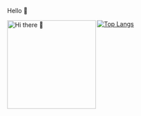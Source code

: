 
Hello 👋

<img src="https://user-images.githubusercontent.com/77352069/145713326-e33d170b-de4d-4fa2-a227-fa748ede7ac1.jpeg" alt="Hi there 👋" align="left" height="205px">

[![Top Langs](https://github-readme-stats.vercel.app/api/top-langs/?username=dhruv-solanki2001&theme=radical)](https://github.com/dhruv-solanki2001/github-readme-stats)



<!-- dark, radical, merko, gruvbox, tokyonight, onedark, cobalt, synthwave, highcontrast, dracula -->

<!-- 
**dhruv-solanki2001/dhruv-solanki2001** is a ✨ _special_ ✨ repository because its `README.md` (this file) appears on your GitHub profile.

Here are some ideas to get you started:

- 🔭 I’m currently working on ...
- 🌱 I’m currently learning ...
- 👯 I’m looking to collaborate on ...
- 🤔 I’m looking for help with ...
- 💬 Ask me about ...
- 📫 How to reach me: ...
- 😄 Pronouns: ...
- ⚡ Fun fact: ...

 -->

